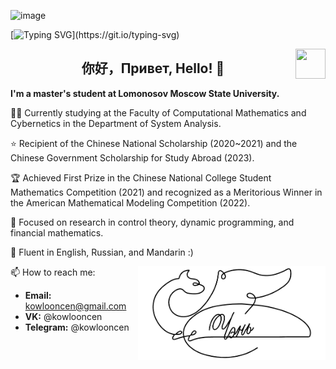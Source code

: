  <!--   my-header-img -->
![image](https://github.com/Kowlooncen/Kowlooncen/assets/87590176/5e3ce5d7-72a3-4d76-b2c9-237a7312fa60)

<!--   my-ticker -->    
[![Typing SVG](https://readme-typing-svg.herokuapp.com?color=%2336BCF7&center=true&vCenter=true&width=600&lines=Welcome+to+My+Profile!+My+name+is+Chen+Jiulong.;My+major+is+mathematics+and+informatics.;Enthusiastic+about+learning+new+things!)](https://git.io/typing-svg)



<img src="https://github.com/Kowlooncen/Kowlooncen/assets/87590176/4ffabe83-5cf0-4541-a587-ee695cfece66" align="right" height="48" width="48" ></a>



## <center>你好，Привет, Hello! 👋</center>

**I'm a master's student at Lomonosov Moscow State University.**

👨‍🎓 Currently studying at the Faculty of Computational Mathematics and Cybernetics in the Department of System Analysis.

⭐️ Recipient of the Chinese National Scholarship (2020~2021) and the Chinese Government Scholarship for Study Abroad (2023).

🏆 Achieved First Prize in the Chinese National College Student Mathematics Competition (2021) and recognized as a Meritorious Winner in the American Mathematical Modeling Competition (2022).

🧐 Focused on research in control theory, dynamic programming, and financial mathematics.

💬 Fluent in English, Russian, and Mandarin :)

<img src="./sign.png" alt="image" align="right" height="150" width="300">

📫 How to reach me: 
- **Email:** kowlooncen@gmail.com  
- **VK:** @kowlooncen
- **Telegram:** @kowlooncen



 
<!--
 <center>
     <h1>XXX</h1>
     <div>
         <span>
             <img src="assets/phone-solid.svg" width="18px">
             180XXXXXXXX
         </span>
         ·
         <span>
             <img src="assets/envelope-solid.svg" width="18px">
             zhengyc101@163.com
         </span>
         ·
         <span>
             <img src="assets/github-brands.svg" width="18px">
             <a href="https://github.com/CyC2018">CyC2018</a>
         </span>
         ·
         <span>
             <img src="assets/rss-solid.svg" width="18px">
             <a href="#">My Blog</a>
         </span>
     </div>
 </center>

 ## <img src="assets/info-circle-solid.svg" width="30px"> 个人信息 

 - 男，1994 年出生
 - 求职意向：Java 研发工程师
 - 工作经验：0 年（校招可不填）
 - 期望薪资：0k（校招可不填）

## <img src="assets/graduation-cap-solid.svg" width="30px"> 教育经历

- 硕士，XXXX大学，计算机科学与技术专业，2016.9~2019.7
- 学士，XXXX大学，软件工程专业，2012.9~2016.7
- 绩点：***，年级前 100%
- 通过了 CET4/6 英语等级考试

## <img src="assets/briefcase-solid.svg" width="30px"> 工作经历

- **XXXX 公司，XXXX 部门，XXXX 工程师，2010.1~2010.9**

   负责 XXX

## <img src="assets/project-diagram-solid.svg" width="30px"> 项目经历

- **XXXX 项目**

  *使用到的技术*

  使用一两句话描述项目的主要功能，然后介绍自己在项目中的角色，解决了什么问题，使用什么方式解决，比别人的方法相比有什么优势（尽量用数据来说明）。

## <img src="assets/tools-solid.svg" width="30px"> 技能清单

- ★★★ Java
- ★★☆ C++、Python
- ★★★ MySQL
- ★★★ Redis
- ★★☆ Spring
- ★☆☆ RabbitMQ、ZooKeeper
- ★★☆ JavaScript

-->
